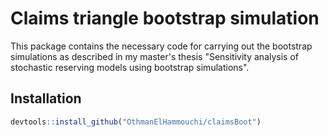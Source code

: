 # Claims triangle bootstrap simulation

This package contains the necessary code for carrying out the bootstrap simulations as described in my master's thesis "Sensitivity analysis of stochastic reserving models using bootstrap simulations".

## Installation

```r
devtools::install_github("OthmanElHammouchi/claimsBoot")
```

